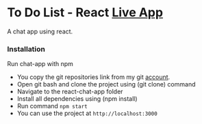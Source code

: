 
# To Do List - React <a href="https://react-chat-app-7uzf.onrender.com/" target="_blank">Live App</a>

A chat app using react.<br>


### Installation

Run chat-app with npm

   * You copy the git repositories link from my git <a href="https://github.com/Sumunbarman/rect-chat-app">account</a>.  <br>
   * Open git bash and clone the project using (git clone) command <br>
   * Navigate to the react-chat-app folder <br>
   * Install all dependencies using (npm install)  <br>
   * Run command ``` npm start ```
   * You can use the project at ``` http://localhost:3000 ```
   

